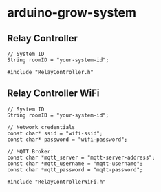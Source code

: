 # arduino-grow-system

## Relay Controller
```
// System ID
String roomID = "your-system-id";

#include "RelayController.h"
```

## Relay Controller WiFi
```
// System ID
String roomID = "your-system-id";

// Network credentials
const char* ssid = "wifi-ssid";
const char* password = "wifi-password";

// MQTT Broker:
const char *mqtt_server = "mqtt-server-address";
const char *mqtt_username = "mqtt-username";
const char *mqtt_password = "mqtt-password";

#include "RelayControllerWiFi.h"
```
